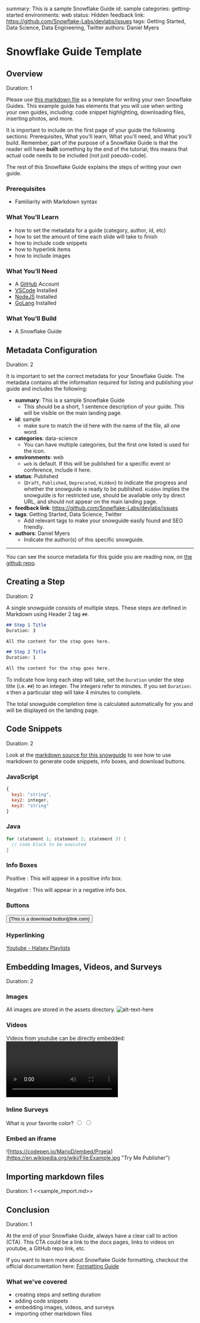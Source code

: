 summary: This is a sample Snowflake Guide
id: sample 
categories: getting-started 
environments: web
status: Hidden 
feedback link: https://github.com/Snowflake-Labs/devlabs/issues
tags: Getting Started, Data Science, Data Engineering, Twitter 
authors: Daniel Myers 

# Snowflake Guide Template
<!-- ------------------------ -->
## Overview 
Duration: 1

Please use [this markdown file](https://raw.githubusercontent.com/Snowflake-Labs/devlabs/master/site/devlabs/sample.md) as a template for writing your own Snowflake Guides. This example guide has elements that you will use when writing your own guides, including: code snippet highlighting, downloading files, inserting photos, and more. 

It is important to include on the first page of your guide the following sections: Prerequisites, What you'll learn, What you'll need, and What you'll build. Remember, part of the purpose of a Snowflake Guide is that the reader will have **built** something by the end of the tutorial; this means that actual code needs to be included (not just pseudo-code).

The rest of this Snowflake Guide explains the steps of writing your own guide. 

### Prerequisites
- Familiarity with Markdown syntax

### What You’ll Learn 
- how to set the metadata for a guide (category, author, id, etc)
- how to set the amount of time each slide will take to finish 
- how to include code snippets 
- how to hyperlink items 
- how to include images 

### What You’ll Need 
- A [GitHub](https://github.com/) Account 
- [VSCode](https://code.visualstudio.com/download) Installed
- [NodeJS](https://nodejs.org/en/download/) Installed
- [GoLang](https://golang.org/doc/install) Installed

### What You’ll Build 
- A Snowflake Guide

<!-- ------------------------ -->
## Metadata Configuration
Duration: 2

It is important to set the correct metadata for your Snowflake Guide. The metadata contains all the information required for listing and publishing your guide and includes the following:


- **summary**: This is a sample Snowflake Guide 
  - This should be a short, 1 sentence description of your guide. This will be visible on the main landing page. 
- **id**: sample 
  - make sure to match the id here with the name of the file, all one word.
- **categories**: data-science 
  - You can have multiple categories, but the first one listed is used for the icon.
- **environments**: web 
  - `web` is default. If this will be published for a specific event or  conference, include it here.
- **status**: Published
  - (`Draft`, `Published`, `Deprecated`, `Hidden`) to indicate the progress and whether the snowguide is ready to be published. `Hidden` implies the snowguide is for restricted use, should be available only by direct URL, and should not appear on the main landing page.
- **feedback link**: https://github.com/Snowflake-Labs/devlabs/issues
- **tags**: Getting Started, Data Science, Twitter 
  - Add relevant  tags to make your snowguide easily found and SEO friendly.
- **authors**: Daniel Myers 
  - Indicate the author(s) of this specific snowguide.

---

You can see the source metadata for this guide you are reading now, on [the github repo](https://raw.githubusercontent.com/Snowflake-Labs/devlabs/master/site/devlabs/sample.md).


<!-- ------------------------ -->
## Creating a Step
Duration: 2

A single snowguide consists of multiple steps. These steps are defined in Markdown using Header 2 tag `##`. 

```markdown
## Step 1 Title
Duration: 3

All the content for the step goes here.

## Step 2 Title
Duration: 1

All the content for the step goes here.
```

To indicate how long each step will take, set the `Duration` under the step title (i.e. `##`) to an integer. The integers refer to minutes. If you set `Duration: 4` then a particular step will take 4 minutes to complete. 

The total snowguide completion time is calculated automatically for you and will be displayed on the landing page. 

<!-- ------------------------ -->
## Code Snippets
Duration: 2

Look at the [markdown source for this snowguide](https://raw.githubusercontent.com/Snowflake-Labs/devlabs/master/site/devlabs/sample.md) to see how to use markdown to generate code snippets, info boxes, and download buttons. 

### JavaScript
```javascript
{ 
  key1: "string", 
  key2: integer,
  key3: "string"
}
```

### Java
```java
for (statement 1; statement 2; statement 3) {
  // code block to be executed
}
```

### Info Boxes
Positive
: This will appear in a positive info box.


Negative
: This will appear in a negative info box.

### Buttons
<button>
  [This is a download button](link.com)
</button>

### Hyperlinking
[Youtube - Halsey Playlists](https://www.youtube.com/user/iamhalsey/playlists)

<!-- ------------------------ -->
## Embedding Images, Videos, and Surveys
Duration: 2

### Images
All images are stored in the assets directory. 
![alt-text-here](assets/puppy.jpg)

### Videos
Videos from youtube can be directly embedded:
<video id="dQw4w9WgXcQ"></video>

### Inline Surveys
<form>
  <name>What is your favorite color?</name>
  <input type="radio" value="Blue">
  <input type="radio" value="Green">
</form>

### Embed an iframe
![https://codepen.io/MarioD/embed/Prgeja](https://en.wikipedia.org/wiki/File:Example.jpg "Try Me Publisher")

<!-- ------------------------ -->
## Importing markdown files
Duration: 1
<<sample_import.md>>

<!-- ------------------------ -->
## Conclusion
Duration: 1

At the end of your Snowflake Guide, always have a clear call to action (CTA). This CTA could be a link to the docs pages, links to videos on youtube, a GitHub repo link, etc. 

If you want to learn more about Snowflake Guide formatting, checkout the official documentation here: [Formatting Guide](https://github.com/googlecodelabs/tools/blob/master/FORMAT-GUIDE.md)

### What we've covered
- creating steps and setting duration
- adding code snippets
- embedding images, videos, and surveys
- importing other markdown files